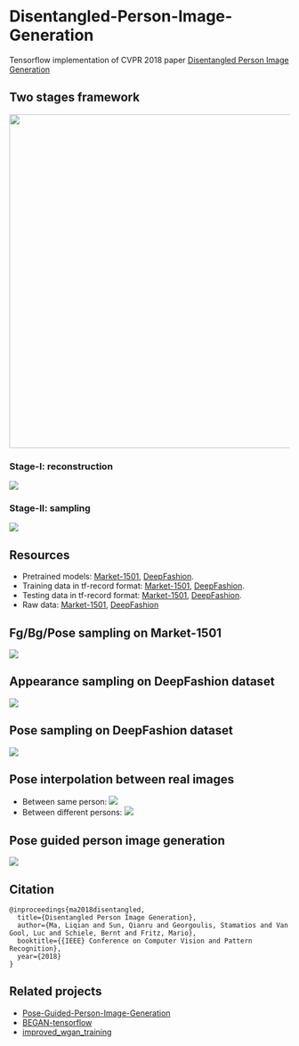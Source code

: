# Disentangled-Person-Image-Generation
Tensorflow implementation of CVPR 2018 paper [Disentangled Person Image Generation](http://homes.esat.kuleuven.be/~liqianma/pdf/CVPR18_Ma_Disentangled_Person_Image_Generation.pdf)

## Two stages framework
<p align="center">
<img src="https://github.com/charliememory/Disentangled-Person-Image-Generation/blob/master/imgs/Paper_Framework_adver_comb.svg" width="600"/></p>

### Stage-I: reconstruction
![](https://github.com/charliememory/Disentangled-Person-Image-Generation/blob/master/imgs/Paper_Framework_recons_large.svg)

### Stage-II: sampling
![](https://github.com/charliememory/Disentangled-Person-Image-Generation/blob/master/imgs/Paper_Framework_sampling.svg)

## Resources
 - Pretrained models: [Market-1501](http://homes.esat.kuleuven.be/~liqianma/CVPR18_DPIG/models/Market1501_models.zip), [DeepFashion](http://homes.esat.kuleuven.be/~liqianma/CVPR18_DPIG/models/DF_models.zip).
 - Training data in tf-record format: [Market-1501](http://homes.esat.kuleuven.be/~liqianma/NIPS17_PG2/data/Market_train_data.zip), [DeepFashion](http://homes.esat.kuleuven.be/~liqianma/NIPS17_PG2/data/DF_train_data.zip).
 - Testing data in tf-record format: [Market-1501](http://homes.esat.kuleuven.be/~liqianma/NIPS17_PG2/data/Market_test_data.zip), [DeepFashion](http://homes.esat.kuleuven.be/~liqianma/NIPS17_PG2/data/DF_test_data.zip).
 - Raw data: [Market-1501](http://homes.esat.kuleuven.be/~liqianma/NIPS17_PG2/data/Market1501_img_pose_attr_seg.zip), [DeepFashion](http://homes.esat.kuleuven.be/~liqianma/NIPS17_PG2/data/DF_img_pose.zip) 


## Fg/Bg/Pose sampling on Market-1501
![](https://github.com/charliememory/Disentangled-Person-Image-Generation/blob/master/imgs/Sampling_market.svg)

## Appearance sampling on DeepFashion dataset
![](https://github.com/charliememory/Disentangled-Person-Image-Generation/blob/master/imgs/supp_DF_sampling_app.svg)

## Pose sampling on DeepFashion dataset
![](https://github.com/charliememory/Disentangled-Person-Image-Generation/blob/master/imgs/supp_DF_sampling_pose.svg)

## Pose interpolation between real images
 - Between same person:
![](https://github.com/charliememory/Disentangled-Person-Image-Generation/blob/master/imgs/Paper_inverse_interpolate.svg)
 - Between different persons:
![](https://github.com/charliememory/Disentangled-Person-Image-Generation/blob/master/imgs/supp_inverse_interpolate_diff_person.svg)

## Pose guided person image generation
![](https://github.com/charliememory/Disentangled-Person-Image-Generation/blob/master/imgs/Paper_comparison_PG2.svg)

## Citation
```
@inproceedings{ma2018disentangled,
  title={Disentangled Person Image Generation},
  author={Ma, Liqian and Sun, Qianru and Georgoulis, Stamatios and Van Gool, Luc and Schiele, Bernt and Fritz, Mario},
  booktitle={{IEEE} Conference on Computer Vision and Pattern Recognition},
  year={2018}
}
```

## Related projects
- [Pose-Guided-Person-Image-Generation](https://github.com/charliememory/Pose-Guided-Person-Image-Generation)
- [BEGAN-tensorflow](https://github.com/carpedm20/BEGAN-tensorflow)
- [improved_wgan_training](https://github.com/igul222/improved_wgan_training)